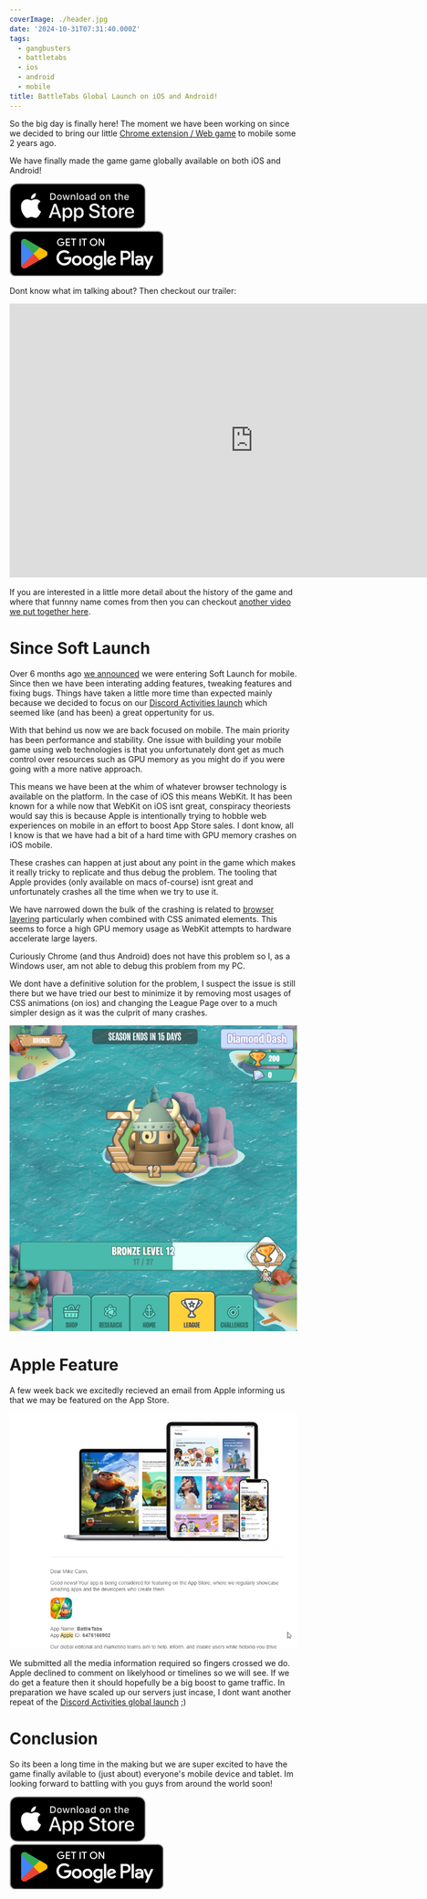 ```yaml
---
coverImage: ./header.jpg
date: '2024-10-31T07:31:40.000Z'
tags:
  - gangbusters
  - battletabs
  - ios
  - android
  - mobile
title: BattleTabs Global Launch on iOS and Android!
---
```


So the big day is finally here! The moment we have been working on since we decided to bring our little [Chrome extension / Web game](https://battletabs.com/) to mobile some 2 years ago. 

We have finally made the game game globally available on both iOS and Android!

[![](./download-on-app-store.png)](https://apps.apple.com/us/app/battletabs/id6476166902)
[![](./get-on-google-play.png)](https://play.google.com/store/apps/details?id=io.battletabs)

Dont know what im talking about? Then checkout our trailer:

<iframe width="853" height="480" src="https://www.youtube.com/embed/wGgJjEvNgt8" frameborder="0" allow="autoplay; encrypted-media" allowfullscreen></iframe>

If you are interested in a little more detail about the history of the game and where that funnny name comes from then you can checkout [another video we put together here](https://mikecann.blog/posts/battletabs-in-7-minutes).

# Since Soft Launch

Over 6 months ago [we announced](https://mikecann.blog/posts/battletabs-enters-soft-launch) we were entering Soft Launch for mobile. Since then we have been interating adding features, tweaking features and fixing bugs. Things have taken a little more time than expected mainly because we decided to focus on our [Discord Activities launch](https://mikecann.blog/posts/battletabs-global-launch-on-discord-activities) which seemed like (and has been) a great oppertunity for us.

With that behind us now we are back focused on mobile. The main priority has been performance and stability. One issue with building your mobile game using web technologies is that you unfortunately dont get as much control over resources such as GPU memory as you might do if you were going with a more native approach. 

This means we have been at the whim of whatever browser technology is available on the platform. In the case of iOS this means WebKit. It has been known for a while now that WebKit on iOS isnt great, conspiracy theoriests would say this is because Apple is intentionally trying to hobble web experiences on mobile in an effort to boost App Store sales. I dont know, all I know is that we have had a bit of a hard time with GPU memory crashes on iOS mobile.

These crashes can happen at just about any point in the game which makes it really tricky to replicate and thus debug the problem. The tooling that Apple provides (only available on macs of-course) isnt great and unfortunately crashes all the time when we try to use it.

We have narrowed down the bulk of the crashing is related to [browser layering](https://medium.com/masmovil-engineering/layers-layers-layers-be-careful-6838d59c07fa) particularly when combined with CSS animated elements. This seems to force a high GPU memory usage as WebKit attempts to hardware accelerate large layers.

Curiously Chrome (and thus Android) does not have this problem so I, as a Windows user, am not able to debug this problem from my PC.

We dont have a definitive solution for the problem, I suspect the issue is still there but we have tried our best to minimize it by removing most usages of CSS animations (on ios) and changing the League Page over to a much simpler design as it was the culprit of many crashes.

[![](./new-league-page.png)](./new-league-page.png)

# Apple Feature

A few week back we excitedly recieved an email from Apple informing us that we may be featured on the App Store.

[![](./app-feature.png)](./app-feature.png)

We submitted all the media information required so fingers crossed we do. Apple declined to comment on likelyhood or timelines so we will see. If we do get a feature then it should hopefully be a big boost to game traffic. In preparation we have scaled up our servers just incase, I dont want another repeat of the [Discord Activities global launch](https://mikecann.blog/posts/battletabs-global-launch-on-discord-activities) ;)

# Conclusion

So its been a long time in the making but we are super excited to have the game finally avilable to (just about) everyone's mobile device and tablet. Im looking forward to battling with you guys from around the world soon!

[![](./download-on-app-store.png)](https://apps.apple.com/us/app/battletabs/id6476166902)
[![](./get-on-google-play.png)](https://play.google.com/store/apps/details?id=io.battletabs)